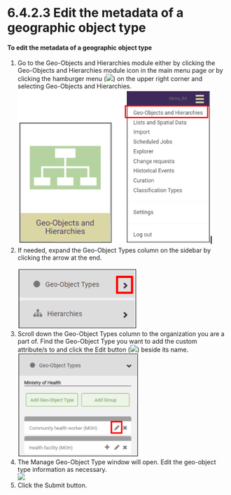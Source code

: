 # 6.4.2.3 Edit the metadata of a geographic object type

#### To edit the metadata of a geographic object type

1. Go to the Geo-Objects and Hierarchies module either by clicking the Geo-Objects and Hierarchies module icon in the main menu page or by clicking the hamburger menu (![](https://lh3.googleusercontent.com/iuPmL\_Z1smFoRNK34qpVh9--96pLjj8A-P4QdCAlpcvxkSIfD3bihusMrW6MlenmddHse4DMtkIfNaLzts2tH95aM8vei5RBC6-FuLkbYRi4j4V9LiSgid0KfK2wPUgPo-Oim\_IF7FqvJW8Ck-ESi0sPLJ2Hi6rets24LbXMhLUD7h3zOJePImZz)) on the upper right corner and selecting Geo-Objects and Hierarchies.\
   ![](<../../../../../.gitbook/assets/image (5).png>)
2. If needed, expand the Geo-Object Types column on the sidebar by clicking the arrow at the end.\
   \
   ![](<../../../../../.gitbook/assets/image (6) (1).png>)
3. Scroll down the Geo-Object Types column to the organization you are a part of. Find the Geo-Object Type you want to add the custom attribute/s to and click the Edit button (![](https://lh3.googleusercontent.com/rqRLbAmT6VNIJhpRmDqd40Pl8fzEO7febqBJsG3B3NxunEMAuDB9Kc\_q\_bAixYpUn5u4rmiysT87C9zwZ2bvybhzJiLXAbBXORN2vDEwGtbeCmj7o\_bSBnHd3I\_j7BI6rHd5Icz\_7yBKxJRsCIjVLy6YMq2SaZESro\_8FIQD\_0jUX66UGrL3rPav)) beside its name.\
   ![](<../../../../../.gitbook/assets/image (4).png>)
4. The Manage Geo-Object Type window will open. Edit the geo-object type information as necessary.\
   ![](https://lh4.googleusercontent.com/c20qv3LhLRKgLnFJm5HyRh5moRiQnEnhA9Tj\_s5e-tBMb\_DZlgxOHr0v-jghiu4jJ8M9fZTcm0CtI2\_hqfupKobpMNiqK1yiXaQRcKvVfrReJiJIV1sRosAZD\_s1T7Ng7tJ6DMYQ7pF7vCb7hThrAkm9hhGFV-0OcFB44n7ZN0w\_11BU2rECgCJb)
5. Click the Submit button.
